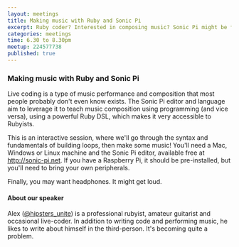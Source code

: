```yaml
---
layout: meetings
title: Making music with Ruby and Sonic Pi
excerpt: Ruby coder? Interested in composing music? Sonic Pi might be for you
categories: meetings
time: 6.30 to 8.30pm
meetup: 224577738
published: true
---
```


### Making music with Ruby and Sonic Pi

Live coding is a type of music performance and composition that most people probably don't even know exists.
The Sonic Pi editor and language aim to leverage it to teach music composition using programming (and vice versa), using a powerful Ruby DSL, which makes it very accessible to Rubyists.

This is an interactive session, where we'll go through the syntax and fundamentals of building loops, then make some music!
You'll need a Mac, Windows or Linux machine and the Sonic Pi editor, available free at <http://sonic-pi.net>.
If you have a Raspberry Pi, it should be pre-installed, but you'll need to bring your own peripherals.

Finally, you may want headphones. It might get loud.

#### About our speaker

Alex ([@hipsters_unite](http://twitter.com/hipsters_unite)) is a professional rubyist, amateur guitarist and occasional live-coder. In addition to writing code and performing music, he likes to write about himself in the third-person. It's becoming quite a problem.

